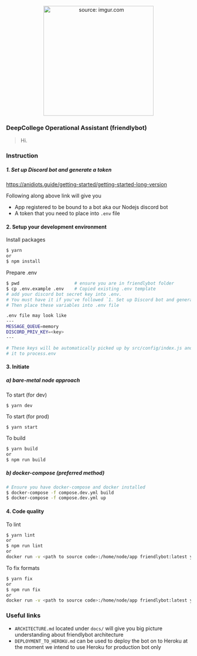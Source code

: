 <p align="center">
<a href="https://i.imgur.com/gW21Bko.jpg"><img width="300" src="https://i.imgur.com/gW21Bko.jpg" title="source: imgur.com" /></a>
<h3>DeepCollege Operational Assistant (friendlybot)</h3>
</p>

> Hi.

### Instruction


##### 1. Set up Discord bot and generate a token

https://anidiots.guide/getting-started/getting-started-long-version

Following along above link will give you

- App registered to be bound to a bot aka our Nodejs discord bot
- A token that you need to place into `.env` file

#### 2. Setup your development environment


Install packages
```bash
$ yarn
or
$ npm install
```

Prepare .env

```bash
$ pwd                     # ensure you are in friendlybot folder
$ cp .env.example .env    # Copied existing .env template
# add your discord bot secret key into .env.
# You must have it if you've followed `1. Set up Discord bot and generate a token` step
# Then place these variables into .env file

.env file may look like
---
MESSAGE_QUEUE=memory
DISCORD_PRIV_KEY=<key>
---

# These keys will be automatically picked up by src/config/index.js and assign
# it to process.env
```

#### 3. Initiate

##### a) bare-metal node approach

To start (for dev)

```$ yarn dev```

To start (for prod)

```$ yarn start```

To build

```bash
$ yarn build
or 
$ npm run build
```

##### b) docker-compose (preferred method)

```bash
# Ensure you have docker-compose and docker installed
$ docker-compose -f compose.dev.yml build
$ docker-compose -f compose.dev.yml up
```

#### 4. Code quality

To lint
```bash
$ yarn lint
or 
$ npm run lint
or
docker run -v <path to source code>:/home/node/app friendlybot:latest yarn lint
```

To fix formats
```bash
$ yarn fix
or 
$ npm run fix
or
docker run -v <path to source code>:/home/node/app friendlybot:latest yarn fix
```

### Useful links

- `ARCHITECTURE.md` located under `docs/` will give you big picture
understanding about friendlybot architecture
- `DEPLOYMENT_TO_HEROKU.md` can be used to deploy the bot on to Heroku
at the moment we intend to use Heroku for production bot only

